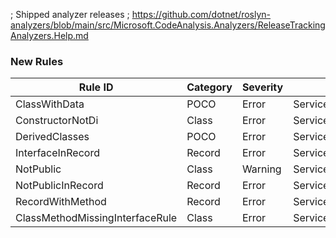 ﻿; Shipped analyzer releases
; https://github.com/dotnet/roslyn-analyzers/blob/main/src/Microsoft.CodeAnalysis.Analyzers/ReleaseTrackingAnalyzers.Help.md

### New Rules

Rule ID | Category | Severity | Notes
--------|----------|----------|-------
ClassWithData | POCO | Error | ServicesOrientedAnalyzerAnalyzer
ConstructorNotDi | Class | Error | ServicesOrientedAnalyzerAnalyzer
DerivedClasses | POCO | Error | ServicesOrientedAnalyzerAnalyzer
InterfaceInRecord | Record | Error | ServicesOrientedAnalyzerAnalyzer
NotPublic | Class | Warning | ServicesOrientedAnalyzerAnalyzer
NotPublicInRecord | Record | Error | ServicesOrientedAnalyzerAnalyzer
RecordWithMethod | Record | Error | ServicesOrientedAnalyzerAnalyzer
ClassMethodMissingInterfaceRule| Class | Error | ServicesOrientedAnalyzerAnalyzer